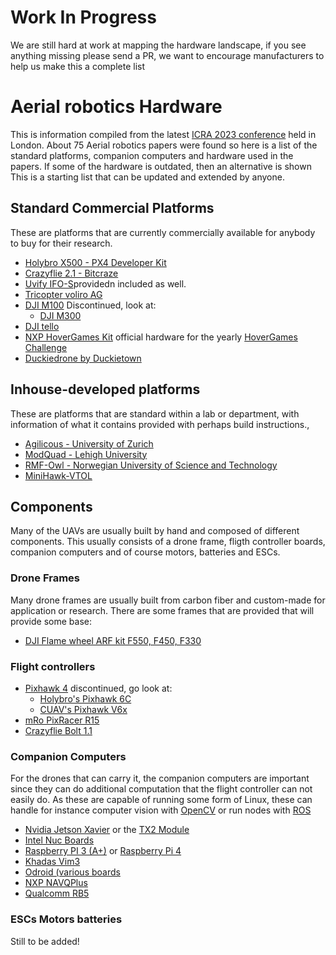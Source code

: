 # Work In Progress
We are still hard at work at mapping the hardware landscape, if you see anything missing please send a PR, we want to encourage manufacturers to help us make this a complete list

# Aerial robotics Hardware

This is information compiled from the latest [ICRA 2023 conference](https://www.icra2023.org/) held in London. 
About 75 Aerial robotics papers were found so here is a list of the standard platforms, companion computers and hardware used in the papers.
If some of the hardware is outdated, then an alternative is shown
This is a starting list that can be updated and extended by anyone.

## Standard Commercial Platforms
These are platforms that are currently commercially available for anybody to buy for their research.

- [Holybro X500 - PX4 Developer Kit](https://holybro.com/product/x500-v2-kit)
- [Crazyflie 2.1 - Bitcraze](https://www.bitcraze.io/products/crazyflie-2-1/)
- [Uvify IFO-S](https://www.uvify.com/ifo-s/)providedn included as well.
- [Tricopter voliro AG](https://voliro.com/)
- [DJI M100](https://www.dji.com/se/matrice100) Discontinued, look at:
    - [DJI M300](https://enterprise.dji.com/matrice-300)
- [DJI tello](https://store.dji.com/se/shop/tello-series)
- [NXP HoverGames Kit](https://www.nxp.com/design/designs/nxp-hovergames-drone-kit-including-rddrone-fmuk66-and-peripherals:KIT-HGDRONEK66) official hardware for the yearly [HoverGames Challenge](https://www.hovergames.com)
- [Duckiedrone by Duckietown](https://get.duckietown.com/products/duckiedrone-dd21)

## Inhouse-developed platforms

These are platforms that are standard within a lab or department, with information of what it contains provided with perhaps build instructions.,

-  [Agilicous - University of Zurich](https://agilicious.readthedocs.io/en/latest/index.html)
-  [ModQuad - Lehigh University](http://swarmslab.com/projects/)
-  [RMF-Owl - Norwegian University of Science and Technology](https://ieeexplore.ieee.org/document/9836115)
-  [MiniHawk-VTOL](https://github.com/StephenCarlson/MiniHawk-VTOL)

## Components

Many of the UAVs are usually built by hand and composed of different components. This usually consists of a drone frame, fligth controller boards, companion computers and of course motors, batteries and ESCs. 

### Drone Frames
Many drone frames are usually built from carbon fiber and custom-made for application or research.
There are some frames that are provided that will provide some base:  
- [DJI Flame wheel ARF kit F550, F450, F330](https://www-v1.dji.com/flame-wheel-arf/feature.html)

### Flight controllers
- [Pixhawk 4](https://docs.px4.io/main/en/flight_controller/pixhawk4.html) discontinued, go look at:
   -  [Holybro's Pixhawk 6C](https://holybro.com/collections/autopilot-flight-controllers/products/pixhawk-6c) 
   -  [CUAV's Pixhawk V6x](https://doc.cuav.net/flight-controller/pixhawk-v6x/en/#building-firmware)
-  [mRo PixRacer R15](https://store.mrobotics.io/product-p/auav-pxrcr-r15-mr.htm)
-  [Crazyflie Bolt 1.1](https://www.bitcraze.io/products/crazyflie-bolt-1-1/)

### Companion Computers
For the drones that can carry it, the companion computers are important since they can do additional computation that the flight controller can not easily do.
As these are capable of running some form of Linux, these can handle for instance  computer vision with [OpenCV](https://opencv.org/) or run nodes with [ROS](https://www.ros.org/)

- [Nvidia Jetson Xavier](https://www.nvidia.com/en-us/autonomous-machines/embedded-systems/jetson-xavier-nx/) or the [TX2 Module](https://developer.nvidia.com/embedded/jetson-tx2)
- [Intel Nuc Boards](https://www.intel.com/content/www/us/en/products/details/nuc/boards/products.html)
- [Raspberry PI 3 (A+)](https://www.raspberrypi.com/products/raspberry-pi-3-model-a-plus/) or [Raspberry Pi 4](https://www.raspberrypi.com/products/raspberry-pi-4-model-b/)
- [Khadas Vim3](https://www.khadas.com/vim3)
- [Odroid (various boards](https://www.hardkernel.com/product-category/odroid-board/)
- [NXP NAVQPlus](https://www.nxp.com/design/designs/navqplus-ai-ml-companion-computer-evk-for-mobile-robotics-ros-ground-stations-and-camera-heads:8MPNAVQ)
- [Qualcomm RB5](https://developer.qualcomm.com/qualcomm-robotics-rb5-kit)
  
### ESCs Motors batteries
Still to be added!

